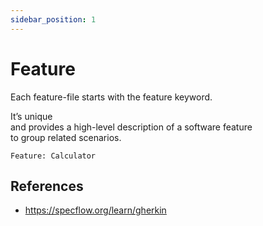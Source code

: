 ```yaml
---
sidebar_position: 1
---
```


# Feature

Each feature-file starts with the feature keyword.

It’s unique  
and provides a high-level description of a software feature  
to group related scenarios.

```gherkin
Feature: Calculator
```

## References

- https://specflow.org/learn/gherkin
